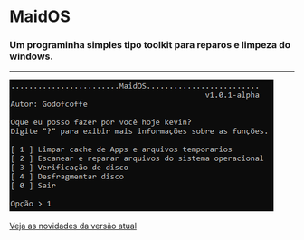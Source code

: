 # MaidOS
### Um programinha simples tipo toolkit para reparos e limpeza do windows.
***
![screenshot](/.exemplo/TEMPLATE.PNG)


[Veja as novidades da versão atual](https://github.com/Godofcoffe/MaidOS/releases/tag/v0.6-alpha)

